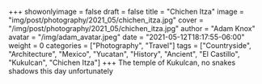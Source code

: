 +++
showonlyimage = false
draft = false
title = "Chichen Itza"
image = "img/post/photography/2021_05/chichen_itza.jpg"
cover = "/img/post/photography/2021_05/chichen_itza.jpg"
author = "Adam Knox"
avatar = "/img/adam_avatar.jpeg"
date = "2021-05-12T18:17:55-06:00"
weight = 0
categories = ["Photography", "Travel"]
tags = ["Countryside", "Architecture", "Mexico", "Yucatan", "History", "Ancient", "El Castillo", "Kukulcan", "Chichen Itza"]
+++
The temple of Kukulcan, no snakes shadows this day unfortunately

